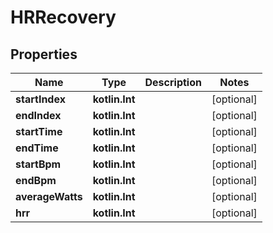 
# HRRecovery

## Properties
Name | Type | Description | Notes
------------ | ------------- | ------------- | -------------
**startIndex** | **kotlin.Int** |  |  [optional]
**endIndex** | **kotlin.Int** |  |  [optional]
**startTime** | **kotlin.Int** |  |  [optional]
**endTime** | **kotlin.Int** |  |  [optional]
**startBpm** | **kotlin.Int** |  |  [optional]
**endBpm** | **kotlin.Int** |  |  [optional]
**averageWatts** | **kotlin.Int** |  |  [optional]
**hrr** | **kotlin.Int** |  |  [optional]



